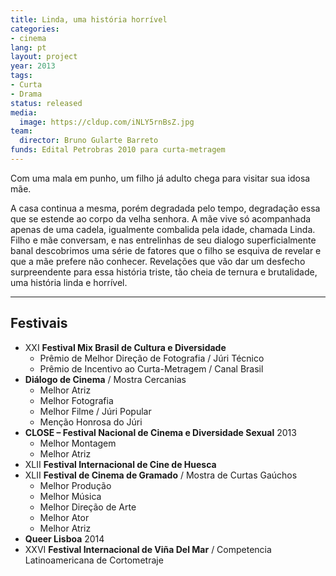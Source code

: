 ```yaml
---
title: Linda, uma história horrível
categories:
- cinema
lang: pt
layout: project
year: 2013
tags:
- Curta
- Drama
status: released
media:
  image: https://cldup.com/iNLY5rnBsZ.jpg
team:
  director: Bruno Gularte Barreto
funds: Edital Petrobras 2010 para curta-metragem
---
```


Com uma mala em punho, um filho já adulto chega para visitar sua idosa mãe.

A casa continua a mesma, porém degradada pelo tempo, degradação essa que se estende ao corpo da velha senhora. A mãe vive só acompanhada apenas de uma cadela, igualmente combalida pela idade, chamada Linda. Filho e mãe conversam, e nas entrelinhas de seu dialogo superficialmente banal descobrimos uma série de fatores que o filho se esquiva de revelar e que a mãe prefere não conhecer. Revelações que vão dar um desfecho surpreendente para essa história triste, tão cheia de ternura e brutalidade, uma história linda e horrível.

---

## Festivais

* XXI **Festival Mix Brasil de Cultura e Diversidade**
  * Prêmio de Melhor Direção de Fotografia / Júri Técnico
  * Prêmio de Incentivo ao Curta-Metragem / Canal Brasil
* **Diálogo de Cinema** / Mostra Cercanias
  * Melhor Atriz
  * Melhor Fotografia
  * Melhor Filme / Júri Popular
  * Menção Honrosa do Júri
* **CLOSE – Festival Nacional de Cinema e Diversidade Sexual** 2013
  * Melhor Montagem
  * Melhor Atriz
* XLII **Festival Internacional de Cine de Huesca**
* XLII **Festival de Cinema de Gramado** / Mostra de Curtas Gaúchos
  * Melhor Produção
  * Melhor Música
  * Melhor Direção de Arte
  * Melhor Ator
  * Melhor Atriz
* **Queer Lisboa** 2014
* XXVI **Festival Internacional de Viña Del Mar** / Competencia Latinoamericana de Cortometraje
